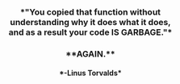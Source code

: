 <h3 style="text-align: center;">*"You copied that function without<br>understanding why it does what it does,<br>and as a result your code IS GARBAGE."*</h3>

<h3 style="text-align: center;">**AGAIN.**</h3>

<h4 style="text-align: center;">*-Linus Torvalds*</h4>
